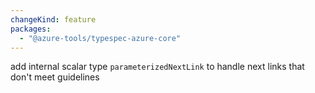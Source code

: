 ```yaml
---
changeKind: feature
packages:
  - "@azure-tools/typespec-azure-core"
---
```


add internal scalar type `parameterizedNextLink` to handle next links that don't meet guidelines